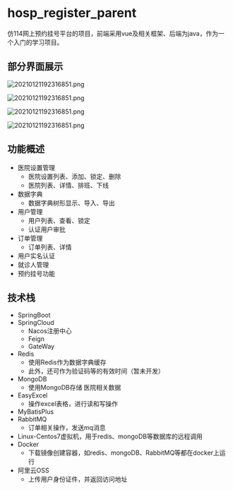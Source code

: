 # hosp_register_parent
仿114网上预约挂号平台的项目，前端采用vue及相关框架、后端为java，作为一个入门的学习项目。

## 部分界面展示

![20210121192316851.png](https://cdn.jsdelivr.net/gh/Nuyoah-xlh/jsDelivr-CDN/img/article_pic/Snipaste_2022-02-26_10-04-09.jpg)

![20210121192316851.png](https://cdn.jsdelivr.net/gh/Nuyoah-xlh/jsDelivr-CDN/img/article_pic/Snipaste_2022-02-26_10-04-30.jpg)

![20210121192316851.png](https://cdn.jsdelivr.net/gh/Nuyoah-xlh/jsDelivr-CDN/img/article_pic/Snipaste_2022-02-26_10-05-41.jpg)

![20210121192316851.png](https://cdn.jsdelivr.net/gh/Nuyoah-xlh/jsDelivr-CDN/img/article_pic/Snipaste_2022-02-26_10-06-58.jpg)

## 功能概述

* 医院设置管理
  * 医院设置列表、添加、锁定、删除
  * 医院列表、详情、排班、下线
* 数据字典
  * 数据字典树形显示、导入、导出
* 用户管理
  * 用户列表、查看、锁定
  * 认证用户审批
* 订单管理
  * 订单列表、详情
* 用户实名认证
* 就诊人管理
* 预约挂号功能

## 技术栈

* SpringBoot
* SpringCloud
  * Nacos注册中心
  * Feign
  * GateWay
* Redis
  * 使用Redis作为数据字典缓存
  * 此外，还可作为验证码等的有效时间（暂未开发）
* MongoDB
  * 使用MongoDB存储 医院相关数据
* EasyExcel
  * 操作excel表格，进行读和写操作
* MyBatisPlus
* RabbitMQ
  * 订单相关操作，发送mq消息
* Linux-Centos7虚拟机，用于redis、mongoDB等数据库的远程调用
* Docker
  * 下载镜像创建容器，如redis、mongoDB、RabbitMQ等都在docker上运行
* 阿里云OSS
  * 上传用户身份证件，并返回访问地址



